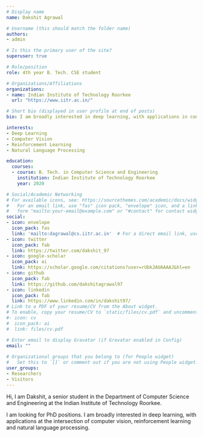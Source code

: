 ```yaml
---
# Display name
name: Dakshit Agrawal

# Username (this should match the folder name)
authors:
- admin

# Is this the primary user of the site?
superuser: true

# Role/position
role: 4th year B. Tech. CSE student

# Organizations/Affiliations
organizations:
- name: Indian Institute of Technology Roorkee
  url: "https://www.iitr.ac.in/"

# Short bio (displayed in user profile at end of posts)
bio: I am broadly interested in deep learning, with applications in computer vision and reinforcement learning, or at the intersection of computer vision and natural language processing.

interests:
- Deep Learning
- Computer Vision
- Reinforcement Learning
- Natural Language Processing

education:
  courses:
  - course: B. Tech. in Computer Science and Engineering
    institution: Indian Institute of Technology Roorkee
    year: 2020

# Social/Academic Networking
# For available icons, see: https://sourcethemes.com/academic/docs/widgets/#icons
#   For an email link, use "fas" icon pack, "envelope" icon, and a link in the
#   form "mailto:your-email@example.com" or "#contact" for contact widget.
social:
- icon: envelope
  icon_pack: fas
  link: 'mailto:dagrawal@cs.iitr.ac.in'  # For a direct email link, use "mailto:test@example.org".
- icon: twitter
  icon_pack: fab
  link: https://twitter.com/dakshit_97
- icon: google-scholar
  icon_pack: ai
  link: https://scholar.google.com/citations?user=rUbkJAUAAAAJ&hl=en
- icon: github
  icon_pack: fab
  link: https://github.com/dakshitagrawal97
- icon: linkedin
  icon_pack: fab
  link: https://www.linkedin.com/in/dakshit97/
# Link to a PDF of your resume/CV from the About widget.
# To enable, copy your resume/CV to `static/files/cv.pdf` and uncomment the lines below.  
#- icon: cv
#  icon_pack: ai
#  link: files/cv.pdf

# Enter email to display Gravatar (if Gravatar enabled in Config)
email: ""
  
# Organizational groups that you belong to (for People widget)
#   Set this to `[]` or comment out if you are not using People widget.  
user_groups:
- Researchers
- Visitors
---
```


Hi, I am Dakshit, a senior student in the Department of Computer Science and Engineering at the Indian Institute of Technology Roorkee. 

I am looking for PhD positions.  I am broadly interested in deep learning, with applications at the intersection of computer vision, reinforcement learning and natural language processing.
